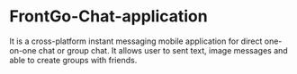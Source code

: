 # FrontGo-Chat-application
It is a cross-platform instant messaging mobile application for direct one-on-one chat or group chat. It allows user to sent text, image messages and able to create groups with friends.
